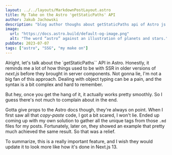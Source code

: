 ```yaml
---
layout: ../../layouts/MarkdownPostLayout.astro
title: My Take on the Astro 'getStaticPaths' API
author: Jakub Jachowski
description: "blog author thoughs about getStaticPaths api of Astro js framework"
image:
  url: "https://docs.astro.build/default-og-image.png"
  alt: "The word “astro” against an illustration of planets and stars."
pubDate: 2023-07-07
tags: ["astro", "SSG", "my make on"]
---
```


Alright, let's talk about the `getStaticPaths`` API in Astro. Honestly, it reminds me a lot of how things used to be with SSR in older versions of _next.js_ before they brought in server components. Not gonna lie, I'm not a big fan of this approach. Dealing with object typing can be a pain, and the syntax is a bit complex and hard to remember.

But hey, once you get the hang of it, it actually works pretty smoothly. So I guess there's not much to complain about in the end.

Gotta give props to the Astro docs though, they're always on point. When I first saw all that _copy-paste_ code, I got a bit scared, I won't lie. Ended up coming up with my own solution to gather all the unique tags from those `.md` files for my posts. Fortunately, later on, they showed an example that pretty much achieved the same result. So that was a relief.

To summarize, this is a really important feature, and I wish they would update it to look more like how it's done in Next.js 13.
